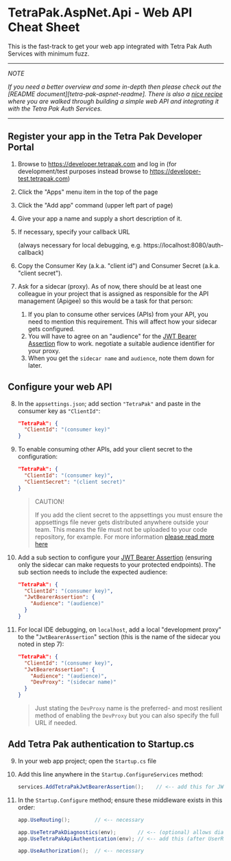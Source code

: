 # TetraPak.AspNet.Api - Web API Cheat Sheet

This is the fast-track to get your web app integrated with Tetra Pak Auth Services with minimum fuzz. 

---

*NOTE*

*If you need a better overview and some in-depth then please check out the [README document][tetra-pak-aspnet-readme]. There is also a [nice recipe][tetra-pak-aspnet-api-recipe] where you are walked through building a simple web API and integrating it with the Tetra Pak Auth Services.*

---

## Register your app in the Tetra Pak Developer Portal

1. Browse to https://developer.tetrapak.com and log in (for development/test purposes instead browse to https://developer-test.tetrapak.com)
2. Click the "Apps" menu item in the top of the page
3. Click the "Add app" command (upper left part of page)
4. Give your app a name and supply a short description of it.
5. If necessary, specify your callback URL 

    (always necessary for local debugging, e.g. https://localhost:8080/auth-callback)

6. Copy the Consumer Key (a.k.a. "client id") and Consumer Secret (a.k.a. "client secret").
7. Ask for a sidecar (proxy). As of now, there should be at least one colleague in your project that is assigned as responsible for the API management (Apigee) so this would be a task for that person:
   1. If you plan to consume other services (APIs) from your API, you need to mention this requirement. This will affect how your sidecar gets configured.
   2. You will have to agree on an "audience" for the [JWT Bearer Assertion][tetra-pak-aspnet-api-jwt-bearer-assertion] flow to work. negotiate a suitable audience identifier for your proxy.
   3. When you get the `sidecar name` and `audience`, note them down for later.

## Configure your web API

8. In the `appsettings.json`; add section `"TetraPak"` and paste in the consumer key as `"ClientId"`:

    ```json
    "TetraPak": {
      "ClientId": "(consumer key)"
    }
    ```
    
9. To enable consuming other APIs, add your client secret to the configuration:

    ```json
    "TetraPak": {
      "ClientId": "(consumer key)",
      "ClientSecret": "(client secret)"
    }
    ```

    > CAUTION!
    > 
    > If you add the client secret to the appsettings you must ensure the appsettings file never gets distributed anywhere outside your team. This means the file must not be uploaded to your code repository, for example. For more information [please read more here][tetra-pak-aspnet-scenarios-secrets]

10. Add a sub section to configure your [JWT Bearer Assertion][tetra-pak-aspnet-api-jwt-bearer-assertion] (ensuring only the sidecar can make requests to your protected endpoints). The sub section needs to include the expected audience:

    ```json
    "TetraPak": {
      "ClientId": "(consumer key)",
      "JwtBearerAssertion": {
        "Audience": "(audience)"
      }
    }
    ```

14. For local IDE debugging, on `localhost`, add a local "development proxy" to the "`JwtBearerAssertion`" section (this is the name of the sidecar you noted in step 7):    

    ```json
    "TetraPak": {
      "ClientId": "(consumer key)",
      "JwtBearerAssertion": {
        "Audience": "(audience)",
        "DevProxy": "(sidecar name)"
      }
    }
    ```

    > Just stating the `DevProxy` name is the preferred- and most resilient method of enabling the `DevProxy` but you can also specify the full URL if needed. 

## Add Tetra Pak authentication to Startup.cs

9. In your web app project; open the `Startup.cs` file
10. Add this line anywhere in the `Startup.ConfigureServices` method:
    
    ```c#
    services.AddTetraPakJwtBearerAssertion();    // <-- add this for JWT bearer assertion
    ```
    
11. In the `Startup.Configure` method; ensure these middleware exists in this order:

    ```c#
    app.UseRouting();        // <-- necessary

    app.UseTetraPakDiagnostics(env);       // <-- (optional) allows diagnostics, such a profiling headers
    app.UseTetraPakApiAuthentication(env); // <-- add this (after UserRouting and before UseAuthorization)

    app.UseAuthorization();  // <-- necessary
    ```



[tetra-pak-aspnet-api-readme]: ../README.md
[tetra-pak-aspnet-api-recipe]: ./Recipe-WebApi.md
[tetra-pak-aspnet-api-jwt-bearer-assertion]: ../README.md#the-sidecar-jwt-bearer-assertion-pattern
[tetra-pak-aspnet-scenarios-secrets]: ../../Scenarios.md#configuring-secrets

[github-tetrapak-app]: https://github.com/Tetra-Pak-APIs/TetraPak.AspNet/tree/master/TetraPak.AspNet
[nuget-tetrapak-app]: https://www.nuget.org/packages/TetraPak.AspNet
[github-tetrapak-api]: https://github.com/Tetra-Pak-APIs/TetraPak.AspNet/tree/master/TetraPak.AspNet.Api
[nuget-tetrapak-api]: https://www.nuget.org/packages/TetraPak.AspNet.Api
[github-tetrapak-common]: https://github.com/Tetra-Pak-APIs/TetraPak.Common
[nuget-tetrapak-common]: https://www.nuget.org/packages/TetraPak.Common
[demo.web-app]: https://github.com/Tetra-Pak-APIs/TetraPak.AspNet/tree/master/demo.WebApp
[di-intro-1]: https://medium.com/flawless-app-stories/dependency-injection-for-dummies-168dad181a3d
[di-intro-2]: https://www.freecodecamp.org/news/a-quick-intro-to-dependency-injection-what-it-is-and-when-to-use-it-7578c84fa88f/
[middleware]: https://docs.microsoft.com/en-us/aspnet/core/fundamentals/middleware/?view=aspnetcore-5.0
[oauth-refresh-flow]: https://datatracker.ietf.org/doc/html/rfc6749#section-1.5
[aspnet-core-configuration]: https://docs.microsoft.com/en-us/aspnet/core/fundamentals/configuration/?view=aspnetcore-5.0
[tetra-pak-dev-dev-portal]: https://developer-dev.tetrapak.com
[tetra-pak-dev-portal]: https://developer.tetrapak.com
[tetra-pak-dev-portal-appreg-consumer-key]: https://developer.tetrapak.com/products/getting-started/manage-your-app#consumer-key
[tetra-pak-dev-portal-appreg-callback]: https://developer.tetrapak.com/products/getting-started/manage-your-app#callback-url
[hsts]: https://en.wikipedia.org/wiki/HTTP_Strict_Transport_Security
[aspnet-layout]: https://docs.microsoft.com/en-us/aspnet/core/mvc/views/layout?view=aspnetcore-5.0
[aspnet-authorize-attribute]: https://docs.microsoft.com/en-us/aspnet/core/security/authorization/simple?view=aspnetcore-5.0
[aspnet-razor]: https://docs.microsoft.com/en-us/aspnet/web-pages/overview/getting-started/introducing-razor-syntax-c